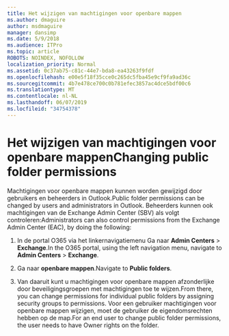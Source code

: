 ```yaml
---
title: Het wijzigen van machtigingen voor openbare mappen
ms.author: dmaguire
author: msdmaguire
manager: dansimp
ms.date: 5/9/2018
ms.audience: ITPro
ms.topic: article
ROBOTS: NOINDEX, NOFOLLOW
localization_priority: Normal
ms.assetid: 0c37ab75-c81c-44e7-bda8-ea43263f9fdf
ms.openlocfilehash: e00e5f18f35cce0c265dc5fba45e9cf9fa9ad36c
ms.sourcegitcommit: 4b7e478ce700c0b781efec3857ac4dce5bdf00c6
ms.translationtype: MT
ms.contentlocale: nl-NL
ms.lasthandoff: 06/07/2019
ms.locfileid: "34754378"
---
```

# <a name="changing-public-folder-permissions"></a><span data-ttu-id="01615-102">Het wijzigen van machtigingen voor openbare mappen</span><span class="sxs-lookup"><span data-stu-id="01615-102">Changing public folder permissions</span></span>

<span data-ttu-id="01615-103">Machtigingen voor openbare mappen kunnen worden gewijzigd door gebruikers en beheerders in Outlook.</span><span class="sxs-lookup"><span data-stu-id="01615-103">Public folder permissions can be changed by users and administrators in Outlook.</span></span> <span data-ttu-id="01615-104">Beheerders kunnen ook machtigingen van de Exchange Admin Center (SBV) als volgt controleren:</span><span class="sxs-lookup"><span data-stu-id="01615-104">Administrators can also control permissions from the Exchange Admin Center (EAC), by doing the following:</span></span>
  
1. <span data-ttu-id="01615-105">In de portal O365 via het linkernavigatiemenu Ga naar **Admin Centers** \> **Exchange**.</span><span class="sxs-lookup"><span data-stu-id="01615-105">In the O365 portal, using the left navigation menu, navigate to **Admin Centers** \> **Exchange**.</span></span>
    
2. <span data-ttu-id="01615-106">Ga naar **openbare mappen**.</span><span class="sxs-lookup"><span data-stu-id="01615-106">Navigate to **Public folders**.</span></span>
    
3. <span data-ttu-id="01615-107">Van daaruit kunt u machtigingen voor openbare mappen afzonderlijke door beveiligingsgroepen met machtigingen toe te wijzen.</span><span class="sxs-lookup"><span data-stu-id="01615-107">From there, you can change permissions for individual public folders by assigning security groups to permissions.</span></span> <span data-ttu-id="01615-108">Voor een gebruiker machtigingen voor openbare mappen wijzigen, moet de gebruiker de eigendomsrechten hebben op de map.</span><span class="sxs-lookup"><span data-stu-id="01615-108">For an end user to change public folder permissions, the user needs to have Owner rights on the folder.</span></span>
    

